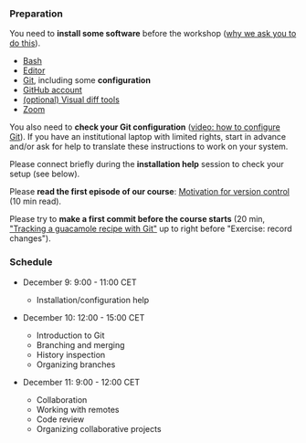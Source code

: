 

### Preparation

You need to **install some software** before the workshop
([why we ask you to do this](https://coderefinery.github.io/installation/#why-are-we-asking-participants-to-install-software)).

- [Bash](https://coderefinery.github.io/installation/bash/)
- [Editor](https://coderefinery.github.io/installation/editors/)
- [Git](https://coderefinery.github.io/installation/git/), including
  some **configuration**
- [GitHub account](https://github.com/)
- [(optional) Visual diff tools](https://coderefinery.github.io/installation/difftools/)
- [Zoom](https://coderefinery.github.io/installation/zoom/)

You also need to **check your Git configuration**
([video: how to configure Git](https://www.youtube.com/watch?v=WdDTp8NeHBs&list=PLpLblYHCzJACyKCfHnPwRruOxllNoHsEg)).
If you have an institutional laptop with limited rights, start in advance
and/or ask for help to translate these instructions to work on your system.

Please connect briefly during the **installation help** session to check your setup (see below).

Please **read the first episode of our course**: [Motivation for version control](https://coderefinery.github.io/git-intro/01-motivation/) (10 min read).

Please try to **make a first commit before the course starts** (20 min, ["Tracking a guacamole
recipe with
Git"](https://coderefinery.github.io/git-intro/02-basics/#type-along-tracking-a-guacamole-recipe-with-git)
up to right before "Exercise: record changes").


### Schedule

- December 9: 9:00 - 11:00 CET
  - Installation/configuration help

- December 10: 12:00 - 15:00 CET
  - Introduction to Git
  - Branching and merging
  - History inspection
  - Organizing branches

- December 11: 9:00 - 12:00 CET
  - Collaboration
  - Working with remotes
  - Code review
  - Organizing collaborative projects
